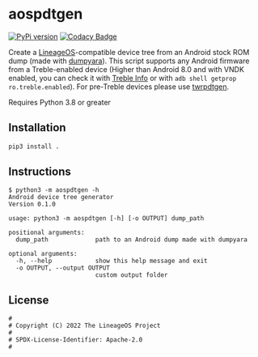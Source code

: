 # aospdtgen

[![PyPi version](https://img.shields.io/pypi/v/aospdtgen)](https://pypi.org/project/aospdtgen/)
[![Codacy Badge](https://app.codacy.com/project/badge/Grade/8dc4d00653654b1aa19eeff284d4aa15)](https://www.codacy.com/gh/SebaUbuntu/aospdtgen/dashboard?utm_source=github.com&amp;utm_medium=referral&amp;utm_content=SebaUbuntu/aospdtgen&amp;utm_campaign=Badge_Grade)

Create a [LineageOS](https://github.com/LineageOS)-compatible device tree from an Android stock ROM dump (made with [dumpyara](https://github.com/SebaUbuntu/dumpyara)).
This script supports any Android firmware from a Treble-enabled device (Higher than Android 8.0 and with VNDK enabled, you can check it with [Treble Info](https://play.google.com/store/apps/details?id=tk.hack5.treblecheck) or with `adb shell getprop ro.treble.enabled`).
For pre-Treble devices please use [twrpdtgen](https://github.com/twrpdtgen/twrpdtgen).

Requires Python 3.8 or greater

## Installation

```sh
pip3 install .
```

## Instructions

```
$ python3 -m aospdtgen -h
Android device tree generator
Version 0.1.0

usage: python3 -m aospdtgen [-h] [-o OUTPUT] dump_path

positional arguments:
  dump_path             path to an Android dump made with dumpyara

optional arguments:
  -h, --help            show this help message and exit
  -o OUTPUT, --output OUTPUT
                        custom output folder
```

## License

```
#
# Copyright (C) 2022 The LineageOS Project
#
# SPDX-License-Identifier: Apache-2.0
#
```
